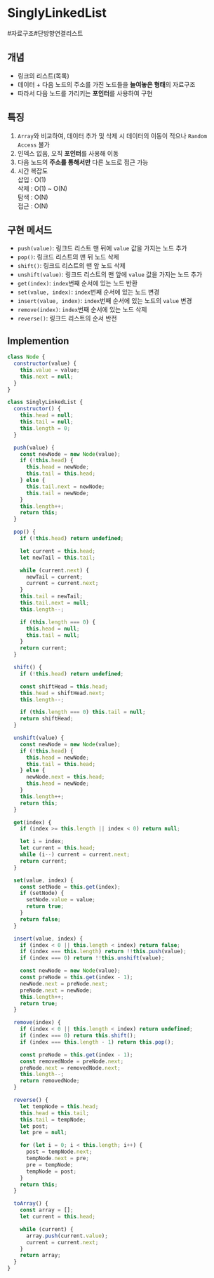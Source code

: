 # SinglyLinkedList

#자료구조#단방향연결리스트

## 개념
- 링크의 리스트(목록)
- 데이터 + 다음 노드의 주소를 가진 노드들을 **늘여놓은 형태**의 자료구조
- 따라서 다음 노드를 가리키는 **포인터**를 사용하여 구현

## 특징
1. `Array`와 비교하여, 데이터 추가 및 삭제 시 데이터의 이동이 적으나 `Random Access` 불가
2. 인덱스 없음, 오직 **포인터**를 사용해 이동
3. 다음 노드의 **주소를 통해서만** 다른 노드로 접근 가능
4. 시간 복잡도  
삽입 : O(1)  
삭제 : O(1) ~ O(N)  
탐색 : O(N)  
접근 : O(N) 

## 구현 메서드
- `push(value)`: 링크드 리스트 맨 뒤에 `value` 값을 가지는 노드 추가
- `pop()`: 링크드 리스트의 맨 뒤 노드 삭제
- `shift()`: 링크드 리스트의 맨 앞 노드 삭제
- `unshift(value)`: 링크드 리스트의 맨 앞에 `value` 값을 가지는 노드 추가
- `get(index)`: `index`번째 순서에 있는 노드 반환
- `set(value, index)`: `index`번째 순서에 있는 노드 변경
- `insert(value, index)`: `index`번째 순서에 있는 노드의 `value` 변경
- `remove(index)`: `index`번째 순서에 있는 노드 삭제
- `reverse()`: 링크드 리스트의 순서 반전

## Implemention
```js
class Node {
  constructor(value) {
    this.value = value;
    this.next = null;
  }
}

class SinglyLinkedList {
  constructor() {
    this.head = null;
    this.tail = null;
    this.length = 0;
  }

  push(value) {
    const newNode = new Node(value);
    if (!this.head) {
      this.head = newNode;
      this.tail = this.head;
    } else {
      this.tail.next = newNode;
      this.tail = newNode;
    }
    this.length++;
    return this;
  }

  pop() {
    if (!this.head) return undefined;

    let current = this.head;
    let newTail = this.tail;

    while (current.next) {
      newTail = current;
      current = current.next;
    }
    this.tail = newTail;
    this.tail.next = null;
    this.length--;

    if (this.length === 0) {
      this.head = null;
      this.tail = null;
    }
    return current;
  }

  shift() {
    if (!this.head) return undefined;

    const shiftHead = this.head;
    this.head = shiftHead.next;
    this.length--;

    if (this.length === 0) this.tail = null;
    return shiftHead;
  }

  unshift(value) {
    const newNode = new Node(value);
    if (!this.head) {
      this.head = newNode;
      this.tail = this.head;
    } else {
      newNode.next = this.head;
      this.head = newNode;
    }
    this.length++;
    return this;
  }

  get(index) {
    if (index >= this.length || index < 0) return null;

    let i = index;
    let current = this.head;
    while (i--) current = current.next;
    return current;
  }

  set(value, index) {
    const setNode = this.get(index);
    if (setNode) {
      setNode.value = value;
      return true;
    }
    return false;
  }

  insert(value, index) {
    if (index < 0 || this.length < index) return false;
    if (index === this.length) return !!this.push(value);
    if (index === 0) return !!this.unshift(value);

    const newNode = new Node(value);
    const preNode = this.get(index - 1);
    newNode.next = preNode.next;
    preNode.next = newNode;
    this.length++;
    return true;
  }

  remove(index) {
    if (index < 0 || this.length < index) return undefined;
    if (index === 0) return this.shift();
    if (index === this.length - 1) return this.pop();

    const preNode = this.get(index - 1);
    const removedNode = preNode.next;
    preNode.next = removedNode.next;
    this.length--;
    return removedNode;
  }

  reverse() {
    let tempNode = this.head;
    this.head = this.tail;
    this.tail = tempNode;
    let post;
    let pre = null;

    for (let i = 0; i < this.length; i++) {
      post = tempNode.next;
      tempNode.next = pre;
      pre = tempNode;
      tempNode = post;
    }
    return this;
  }

  toArray() {
    const array = [];
    let current = this.head;

    while (current) {
      array.push(current.value);
      current = current.next;
    }
    return array;
  }
}
```
